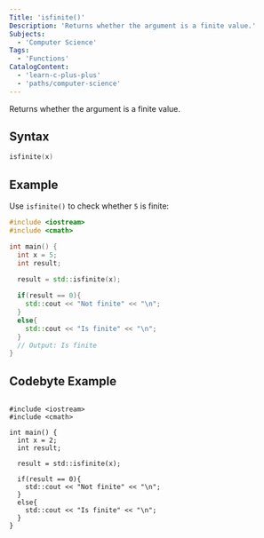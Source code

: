 ```yaml
---
Title: 'isfinite()'
Description: 'Returns whether the argument is a finite value.'
Subjects:
  - 'Computer Science'
Tags: 
  - 'Functions'
CatalogContent: 
  - 'learn-c-plus-plus'
  - 'paths/computer-science'
---
```


Returns whether the argument is a finite value.

## Syntax

```cpp
isfinite(x)
```

## Example

Use `isfinite()` to check whether `5` is finite:

```cpp
#include <iostream>
#include <cmath>

int main() {
  int x = 5;
  int result;

  result = std::isfinite(x);
  
  if(result == 0){
    std::cout << "Not finite" << "\n";
  }
  else{
    std::cout << "Is finite" << "\n";
  }
  // Output: Is finite
}
```

## Codebyte Example

```codebyte/cpp

#include <iostream>
#include <cmath>

int main() {
  int x = 2;
  int result;

  result = std::isfinite(x);
  
  if(result == 0){
    std::cout << "Not finite" << "\n";
  }
  else{
    std::cout << "Is finite" << "\n";
  }
}

```
